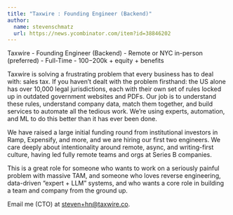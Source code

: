 ```yaml
---
title: "Taxwire : Founding Engineer (Backend)"
author:
  name: stevenschmatz
  url: https://news.ycombinator.com/item?id=38846202
---
```

Taxwire - Founding Engineer (Backend) - Remote or NYC in-person (preferred) - Full-Time - $100-$200k + equity + benefits

Taxwire is solving a frustrating problem that every business has to deal with: sales tax. If you haven’t dealt with the problem firsthand: the US alone has over 10,000 legal jurisdictions, each with their own set of rules locked up in outdated government websites and PDFs. Our job is to understand these rules, understand company data, match them together, and build services to automate all the tedious work. We’re using experts, automation, and ML to do this better than it has ever been done.

We have raised a large initial funding round from institutional investors in Ramp, Expensify, and more, and we are hiring our first two engineers. We care deeply about intentionality around remote, async, and writing-first culture, having led fully remote teams and orgs at Series B companies.

This is a great role for someone who wants to work on a seriously painful problem with massive TAM, and someone who loves reverse engineering, data-driven “expert + LLM” systems, and who wants a core role in building a team and company from the ground up.

Email me (CTO) at steven+hn@taxwire.co.
